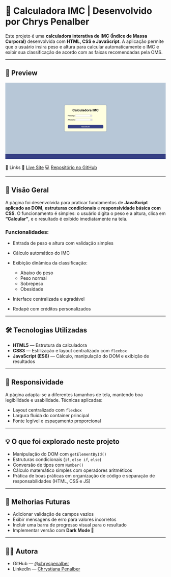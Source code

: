 # 💫 Calculadora IMC | Desenvolvido por Chrys Penalber

Este projeto é uma **calculadora interativa de IMC (Índice de Massa Corporal)** desenvolvida com **HTML, CSS e JavaScript**.
A aplicação permite que o usuário insira peso e altura para calcular automaticamente o IMC e exibir sua classificação de acordo com as faixas recomendadas pela OMS.

---

## 📸 Preview

![Screenshot da Calculadora IMC](./screenshot-calculadora-imc.png)

🔗 Links
🔴 [Live Site](https://chryspenalber.github.io/tarefa-4/)
💻 [Repositório no GitHub](https://github.com/chryspenalber/tarefa-4)

---

## 📐 Visão Geral

A página foi desenvolvida para praticar fundamentos de **JavaScript aplicado ao DOM**, **estruturas condicionais** e **responsividade básica com CSS**.
O funcionamento é simples: o usuário digita o peso e a altura, clica em **“Calcular”**, e o resultado é exibido imediatamente na tela.

### Funcionalidades:

* Entrada de peso e altura com validação simples
* Cálculo automático do IMC
* Exibição dinâmica da classificação:

  * Abaixo do peso
  * Peso normal
  * Sobrepeso
  * Obesidade
* Interface centralizada e agradável
* Rodapé com créditos personalizados

---

## 🛠️ Tecnologias Utilizadas

* **HTML5** — Estrutura da calculadora
* **CSS3** — Estilização e layout centralizado com `flexbox`
* **JavaScript (ES6)** — Cálculo, manipulação do DOM e exibição de resultados

---

## 📲 Responsividade

A página adapta-se a diferentes tamanhos de tela, mantendo boa legibilidade e usabilidade.
Técnicas aplicadas:

* Layout centralizado com `flexbox`
* Largura fluida do container principal
* Fonte legível e espaçamento proporcional

---

## 💡 O que foi explorado neste projeto

* Manipulação do DOM com `getElementById()`
* Estruturas condicionais (`if`, `else if`, `else`)
* Conversão de tipos com `Number()`
* Cálculo matemático simples com operadores aritméticos
* Prática de boas práticas em organização de código e separação de responsabilidades (HTML, CSS e JS)

---

## 🧠 Melhorias Futuras

* Adicionar validação de campos vazios
* Exibir mensagens de erro para valores incorretos
* Incluir uma barra de progresso visual para o resultado
* Implementar versão com **Dark Mode 🌙**

---

## 👩‍💻 Autora

* GitHub — [@chryspenalber](https://github.com/chryspenalber)
* LinkedIn — [Chrystiana Penalber](https://www.linkedin.com/in/chrystiana-penalber/)


